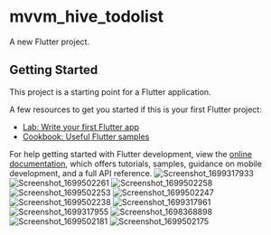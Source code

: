 # mvvm_hive_todolist

A new Flutter project.

## Getting Started

This project is a starting point for a Flutter application.

A few resources to get you started if this is your first Flutter project:

- [Lab: Write your first Flutter app](https://docs.flutter.dev/get-started/codelab)
- [Cookbook: Useful Flutter samples](https://docs.flutter.dev/cookbook)

For help getting started with Flutter development, view the
[online documentation](https://docs.flutter.dev/), which offers tutorials,
samples, guidance on mobile development, and a full API reference.
![Screenshot_1699317933](https://github.com/eman55555/Provider-Todo-List/assets/45310369/d4a83c82-8537-4888-87b0-e4795a909482)
![Screenshot_1699502261](https://github.com/eman55555/Provider-Todo-List/assets/45310369/a1d4768c-90d9-4db4-bb2d-c538b50e73a4)
![Screenshot_1699502258](https://github.com/eman55555/Provider-Todo-List/assets/45310369/2bb6c673-cd67-4214-8b86-4940e4dc94ac)
![Screenshot_1699502253](https://github.com/eman55555/Provider-Todo-List/assets/45310369/780637f4-cb6d-4af3-ad15-7dd1310d1ce9)
![Screenshot_1699502247](https://github.com/eman55555/Provider-Todo-List/assets/45310369/c220fd4b-2e29-40fc-a036-ff1a6ecb1b74)
![Screenshot_1699502238](https://github.com/eman55555/Provider-Todo-List/assets/45310369/85cc472f-04a6-4b42-ad2a-52b7bee86525)
![Screenshot_1699317961](https://github.com/eman55555/Provider-Todo-List/assets/45310369/f751299d-ceab-458a-8b19-45c7d3308539)
![Screenshot_1699317955](https://github.com/eman55555/Provider-Todo-List/assets/45310369/001ace74-3249-44c2-b2db-e8f99abdb855)
![Screenshot_1698368898](https://github.com/eman55555/Provider-Todo-List/assets/45310369/0f64701d-52ec-45e4-a8be-ecae3d9080a3)
![Screenshot_1699502181](https://github.com/eman55555/Provider-Todo-List/assets/45310369/2263035a-f987-42b4-8efa-7cb664f05a75)
![Screenshot_1699502175](https://github.com/eman55555/Provider-Todo-List/assets/45310369/31140c8f-45b5-4fe8-a68e-9b6317d79115)
